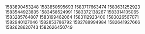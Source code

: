1583890453248
1583850595693
1583717663474
1583631252923
1583544923835
1583458524991
1583372138267
1583314105065
1583285764807
1583199462064
1583112923400
1583026567071
1582940127046
1582853786792
1582788994984
1582641927666
1582628620743
1582626450749


